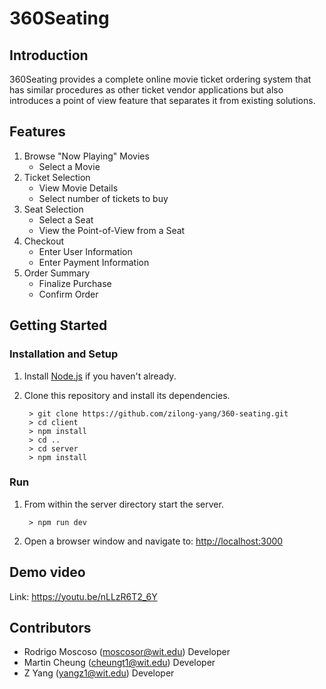 # 360Seating

## Introduction

360Seating provides a complete online movie ticket ordering system that has similar procedures as other ticket vendor applications but also introduces a point of view feature that separates it from existing solutions.

## Features
1. Browse "Now Playing" Movies
	* Select a Movie
2. Ticket Selection
    * View Movie Details
    * Select number of tickets to buy
3. Seat Selection
    * Select a Seat
    * View the Point-of-View from a Seat
4. Checkout
    * Enter User Information
    * Enter Payment Information
5. Order Summary
    * Finalize Purchase
    * Confirm Order


## Getting Started
### Installation and Setup
1. Install [Node.js](https://nodejs.org/) if you haven't already.
2. Clone this repository and install its dependencies.
		
		> git clone https://github.com/zilong-yang/360-seating.git
		> cd client
		> npm install
        > cd ..
        > cd server
		> npm install
		
### Run
1. From within the server directory start the server.

		> npm run dev
		
2. Open a browser window and navigate to: [http://localhost:3000](http://localhost:3000)

## Demo video

Link: https://youtu.be/nLLzR6T2_6Y

## Contributors

* Rodrigo Moscoso (moscosor@wit.edu) Developer
* Martin Cheung (cheungt1@wit.edu) Developer
* Z Yang (yangz1@wit.edu) Developer
